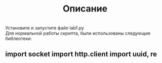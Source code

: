 <a> <h1 align="center"> Описание </h1></a>
<br>
Установите и запустите файл lab1.py
<br>
Для нормальной работы скрипта, были использованы следующие библеотеки:
<h2>
import socket
import http.client
import uuid, re
</h2>
